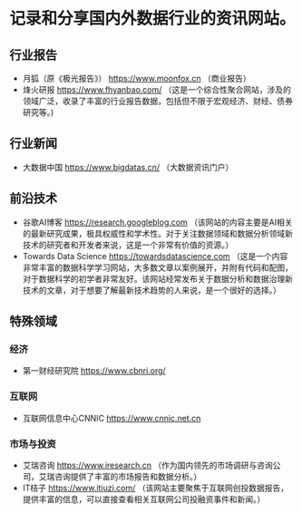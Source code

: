 # 记录和分享国内外数据行业的资讯网站。

## 行业报告
- 月狐（原《极光报告》） https://www.moonfox.cn
（商业报告）
- 烽火研报 https://www.fhyanbao.com/
（这是一个综合性聚合网站，涉及的领域广泛，收录了丰富的行业报告数据，包括但不限于宏观经济、财经、债券研究等。)

## 行业新闻
- 大数据中国 https://www.bigdatas.cn/
（大数据资讯门户）

## 前沿技术
- 谷歌AI博客 https://research.googleblog.com
（该网站的内容主要是AI相关的最新研究成果，极具权威性和学术性。对于关注数据领域和数据分析领域新技术的研究者和开发者来说，这是一个非常有价值的资源。）
- Towards Data Science https://towardsdatascience.com
（这是一个内容非常丰富的数据科学学习网站，大多数文章以案例展开，并附有代码和配图，对于数据科学的初学者非常友好。该网站经常发布关于数据分析和数据治理新技术的文章，对于想要了解最新技术趋势的人来说，是一个很好的选择。）

## 特殊领域
### 经济
- 第一财经研究院 https://www.cbnri.org/
### 互联网
- 互联网信息中心CNNIC https://www.cnnic.net.cn
### 市场与投资
- 艾瑞咨询 https://www.iresearch.cn
（作为国内领先的市场调研与咨询公司，艾瑞咨询提供了丰富的市场报告和数据分析。）
- IT桔子 https://www.itjuzi.com/
（该网站主要聚焦于互联网创投数据报告，提供丰富的信息，可以直接查看相关互联网公司投融资事件和新闻。）




